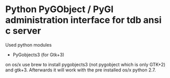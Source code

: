 # Python PyGObject / PyGI administration interface for tdb ansi c server

Used python modules

* PyGobjects3 (for Gtk+3)

on os/x use brew to install pygobjects3 (not pygobject which is only GTK+2) and gtk+3.
Afterwards it will work with the pre installed os/x python 2.7.

